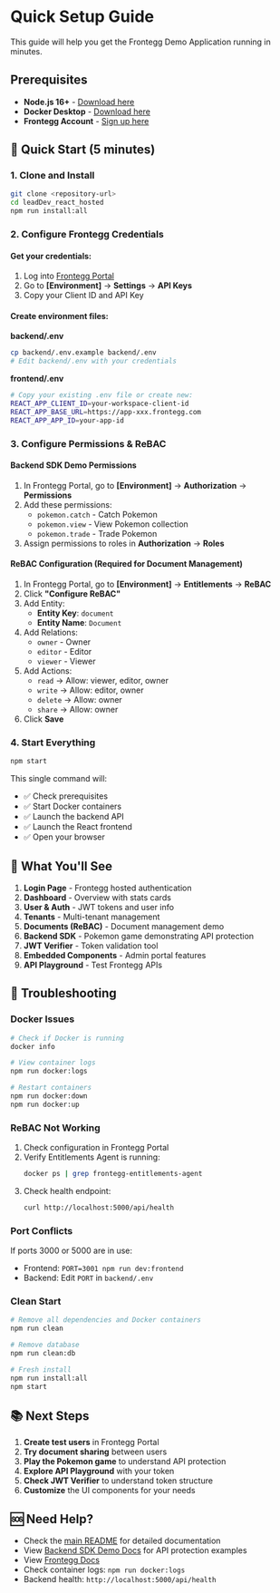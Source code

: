 # Quick Setup Guide

This guide will help you get the Frontegg Demo Application running in minutes.

## Prerequisites

- **Node.js 16+** - [Download here](https://nodejs.org/)
- **Docker Desktop** - [Download here](https://www.docker.com/products/docker-desktop/)
- **Frontegg Account** - [Sign up here](https://portal.frontegg.com/signup)

## 🚀 Quick Start (5 minutes)

### 1. Clone and Install

```bash
git clone <repository-url>
cd leadDev_react_hosted
npm run install:all
```

### 2. Configure Frontegg Credentials

#### Get your credentials:
1. Log into [Frontegg Portal](https://portal.frontegg.com)
2. Go to **[Environment]** → **Settings** → **API Keys**
3. Copy your Client ID and API Key

#### Create environment files:

**backend/.env**
```bash
cp backend/.env.example backend/.env
# Edit backend/.env with your credentials
```

**frontend/.env**
```bash
# Copy your existing .env file or create new:
REACT_APP_CLIENT_ID=your-workspace-client-id
REACT_APP_BASE_URL=https://app-xxx.frontegg.com
REACT_APP_APP_ID=your-app-id
```

### 3. Configure Permissions & ReBAC

#### Backend SDK Demo Permissions
1. In Frontegg Portal, go to **[Environment]** → **Authorization** → **Permissions**
2. Add these permissions:
   - `pokemon.catch` - Catch Pokemon
   - `pokemon.view` - View Pokemon collection
   - `pokemon.trade` - Trade Pokemon
3. Assign permissions to roles in **Authorization** → **Roles**

#### ReBAC Configuration (Required for Document Management)
1. In Frontegg Portal, go to **[Environment]** → **Entitlements** → **ReBAC**
2. Click **"Configure ReBAC"**
3. Add Entity:
   - **Entity Key**: `document`
   - **Entity Name**: `Document`
4. Add Relations:
   - `owner` - Owner
   - `editor` - Editor  
   - `viewer` - Viewer
5. Add Actions:
   - `read` → Allow: viewer, editor, owner
   - `write` → Allow: editor, owner
   - `delete` → Allow: owner
   - `share` → Allow: owner
6. Click **Save**

### 4. Start Everything

```bash
npm start
```

This single command will:
- ✅ Check prerequisites
- ✅ Start Docker containers
- ✅ Launch the backend API
- ✅ Launch the React frontend
- ✅ Open your browser

## 🎯 What You'll See

1. **Login Page** - Frontegg hosted authentication
2. **Dashboard** - Overview with stats cards
3. **User & Auth** - JWT tokens and user info
4. **Tenants** - Multi-tenant management
5. **Documents (ReBAC)** - Document management demo
6. **Backend SDK** - Pokemon game demonstrating API protection
7. **JWT Verifier** - Token validation tool
8. **Embedded Components** - Admin portal features
9. **API Playground** - Test Frontegg APIs

## 🔧 Troubleshooting

### Docker Issues

```bash
# Check if Docker is running
docker info

# View container logs
npm run docker:logs

# Restart containers
npm run docker:down
npm run docker:up
```

### ReBAC Not Working

1. Check configuration in Frontegg Portal
2. Verify Entitlements Agent is running:
   ```bash
   docker ps | grep frontegg-entitlements-agent
   ```
3. Check health endpoint:
   ```bash
   curl http://localhost:5000/api/health
   ```

### Port Conflicts

If ports 3000 or 5000 are in use:
- Frontend: `PORT=3001 npm run dev:frontend`
- Backend: Edit `PORT` in `backend/.env`

### Clean Start

```bash
# Remove all dependencies and Docker containers
npm run clean

# Remove database
npm run clean:db

# Fresh install
npm run install:all
npm start
```

## 📚 Next Steps

1. **Create test users** in Frontegg Portal
2. **Try document sharing** between users
3. **Play the Pokemon game** to understand API protection
4. **Explore API Playground** with your token
5. **Check JWT Verifier** to understand token structure
6. **Customize** the UI components for your needs

## 🆘 Need Help?

- Check the [main README](README.md) for detailed documentation
- View [Backend SDK Demo Docs](docs/POKEMON_API.md) for API protection examples
- View [Frontegg Docs](https://developers.frontegg.com)
- Check container logs: `npm run docker:logs`
- Backend health: `http://localhost:5000/api/health`